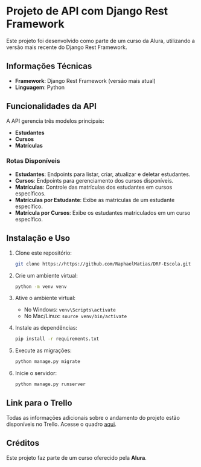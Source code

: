 # Projeto de API com Django Rest Framework

Este projeto foi desenvolvido como parte de um curso da Alura, utilizando a versão mais recente do Django Rest Framework.

## Informações Técnicas

- **Framework**: Django Rest Framework (versão mais atual)
- **Linguagem**: Python

## Funcionalidades da API

A API gerencia três modelos principais:
- **Estudantes**
- **Cursos**
- **Matrículas**

### Rotas Disponíveis

- **Estudantes**: Endpoints para listar, criar, atualizar e deletar estudantes.
- **Cursos**: Endpoints para gerenciamento dos cursos disponíveis.
- **Matrículas**: Controle das matrículas dos estudantes em cursos específicos.
- **Matrículas por Estudante**: Exibe as matrículas de um estudante específico.
- **Matrícula por Cursos**: Exibe os estudantes matriculados em um curso específico.

## Instalação e Uso

1. Clone este repositório:
    ```bash
    git clone https://https://github.com/RaphaelMatias/DRF-Escola.git
    ```

2. Crie um ambiente virtual:
    ```bash
    python -m venv venv
    ```

3. Ative o ambiente virtual:
    - No Windows: `venv\Scripts\activate`
    - No Mac/Linux: `source venv/bin/activate`

4. Instale as dependências:
    ```bash
    pip install -r requirements.txt
    ```

5. Execute as migrações:
    ```bash
    python manage.py migrate
    ```

6. Inicie o servidor:
    ```bash
    python manage.py runserver
    ```

## Link para o Trello

Todas as informações adicionais sobre o andamento do projeto estão disponíveis no Trello. Acesse o quadro [aqui](https://trello.com/b/WPxbvI0c/django-rest-framework-escola-curso-01).

## Créditos

Este projeto faz parte de um curso oferecido pela **Alura**.

